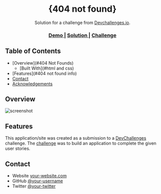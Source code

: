 <!-- Please update value in the {}  -->

<h1 align="center">{404 not found}</h1>

<div align="center">
   Solution for a challenge from  <a href="http://devchallenges.io" target="_blank">Devchallenges.io</a>.
</div>

<div align="center">
  <h3>
    <a href="https://{romantic-leavitt-0ead15.netlify.app/}">
      Demo
    </a>
    <span> | </span>
    <a href="https://{github.com/roshankcpkr/front9}">
      Solution
    </a>
    <span> | </span>
    <a href="https://devchallenges.io/challenges/wBunSb7FPrIepJZAg0sY">
      Challenge
    </a>
  </h3>
</div>

<!-- TABLE OF CONTENTS -->

## Table of Contents

- [Overview](#404 Not Founds)
  - [Built With](#html and css)
- [Features](#404 not found info)
- [Contact](#roshankc.info.np)
- [Acknowledgements](#roshankcpkr)

<!-- OVERVIEW -->

## Overview

![screenshot](https://user-images.githubusercontent.com/16707738/92399059-5716eb00-f132-11ea-8b14-bcacdc8ec97b.png)


## Features

<!-- List the features of your application or follow the template. Don't share the figma file here :) -->

This application/site was created as a submission to a [DevChallenges](https://devchallenges.io/challenges) challenge. The [challenge](https://devchallenges.io/challenges/wBunSb7FPrIepJZAg0sY) was to build an application to complete the given user stories.


## Contact

- Website [your-website.com](https://{roshankc.info.np})
- GitHub [@your-username](https://{github.com/roshankcpkr})
- Twitter [@your-twitter](https://{twitter.com/notroshankc})
